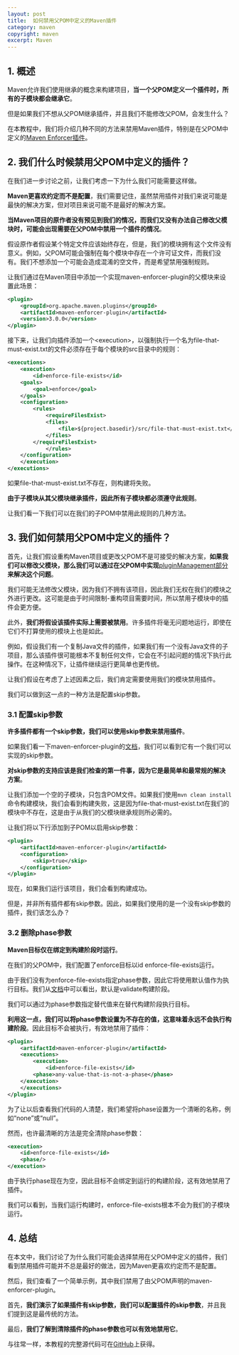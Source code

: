 ```yaml
---
layout: post
title:  如何禁用父POM中定义的Maven插件
category: maven
copyright: maven
excerpt: Maven
---
```


## 1. 概述

Maven允许我们使用继承的概念来构建项目，**当一个父POM定义一个插件时，所有的子模块都会继承它**。

但是如果我们不想从父POM继承插件，并且我们不能修改父POM，会发生什么？

在本教程中，我们将介绍几种不同的方法来禁用Maven插件，特别是在父POM中定义的[Maven Enforcer插件](https://maven.apache.org/enforcer/maven-enforcer-plugin/)。

## 2. 我们什么时候禁用父POM中定义的插件？

在我们进一步讨论之前，让我们考虑一下为什么我们可能需要这样做。

**Maven更喜欢约定而不是配置**，我们需要记住，虽然禁用插件对我们来说可能是最快的解决方案，但对项目来说可能不是最好的解决方案。

**当Maven项目的原作者没有预见到我们的情况，而我们又没有办法自己修改父模块时，可能会出现需要在父POM中禁用一个插件的情况**。

假设原作者假设某个特定文件应该始终存在，但是，我们的模块拥有这个文件没有意义。例如，父POM可能会强制在每个模块中存在一个许可证文件，而我们没有。我们不想添加一个可能会造成混淆的空文件，而是希望禁用强制规则。

让我们通过在Maven项目中添加一个实现maven-enforcer-plugin的父模块来设置此场景：

```xml
<plugin>
    <groupId>org.apache.maven.plugins</groupId>
    <artifactId>maven-enforcer-plugin</artifactId>
    <version>3.0.0</version>
</plugin>
```

接下来，让我们向插件添加一个<execution\>，以强制执行一个名为file-that-must-exist.txt的文件必须存在于每个模块的src目录中的规则：

```xml
<executions>
    <execution>
        <id>enforce-file-exists</id>
	<goals>
	    <goal>enforce</goal>
	</goals>
	<configuration>
	    <rules>
	        <requireFilesExist>
		    <files>
		        <file>${project.basedir}/src/file-that-must-exist.txt</file>
		    </files>
		</requireFilesExist>
            </rules>
	</configuration>
    </execution>
</executions>
```

如果file-that-must-exist.txt不存在，则构建将失败。

**由于子模块从其父模块继承插件，因此所有子模块都必须遵守此规则**。

让我们看一下我们可以在我们的子POM中禁用此规则的几种方法。

## 3. 我们如何禁用父POM中定义的插件？

首先，让我们假设重构Maven项目或更改父POM不是可接受的解决方案，**如果我们可以修改父模块，那么我们可以通过在父POM中实现**[pluginManagement部分](http://baeldung.com/maven-plugin-management)**来解决这个问题**。

我们可能无法修改父模块，因为我们不拥有该项目，因此我们无权在我们的模块之外进行更改。这可能是由于时间限制-重构项目需要时间，所以禁用子模块中的插件会更方便。

此外，**我们将假设该插件实际上需要被禁用**。许多插件将毫无问题地运行，即使在它们不打算使用的模块上也是如此。

例如，假设我们有一个复制Java文件的插件，如果我们有一个没有Java文件的子项目，那么该插件很可能根本不复制任何文件，它会在不引起问题的情况下执行此操作。在这种情况下，让插件继续运行更简单也更传统。

让我们假设在考虑了上述因素之后，我们肯定需要使用我们的模块禁用插件。

我们可以做到这一点的一种方法是配置skip参数。

### 3.1 配置skip参数

**许多插件都有一个skip参数，我们可以使用skip参数来禁用插件**。

如果我们看一下maven-enforcer-plugin的[文档](https://maven.apache.org/enforcer/maven-enforcer-plugin/enforce-mojo.html#skip)，我们可以看到它有一个我们可以实现的skip参数。

**对skip参数的支持应该是我们检查的第一件事，因为它是最简单和最常规的解决方案**。

让我们添加一个空的子模块，只包含POM文件。如果我们使用`mvn clean install`命令构建模块，我们会看到构建失败，这是因为file-that-must-exist.txt在我们的模块中不存在，这是由于从我们的父模块继承规则所必需的。

让我们将以下行添加到子POM以启用skip参数：

```xml
<plugin>
    <artifactId>maven-enforcer-plugin</artifactId>
    <configuration>
        <skip>true</skip>
    </configuration>
</plugin>
```

现在，如果我们运行该项目，我们会看到构建成功。

但是，并非所有插件都有skip参数。因此，如果我们使用的是一个没有skip参数的插件，我们该怎么办？

### 3.2 删除phase参数

**Maven目标仅在绑定到构建阶段时运行**。

在我们的父POM中，我们配置了enforce目标以id enforce-file-exists运行。

由于我们没有为enforce-file-exists指定phase参数，因此它将使用默认值作为执行目标。我们从[文档](https://maven.apache.org/enforcer/maven-enforcer-plugin/enforce-mojo.html)中可以看出，默认是validate构建阶段。

我们可以通过为phase参数指定替代值来在替代构建阶段执行目标。

**利用这一点，我们可以将phase参数设置为不存在的值，这意味着永远不会执行构建阶段**。因此目标不会被执行，有效地禁用了插件：

```xml
<plugin>
    <artifactId>maven-enforcer-plugin</artifactId>
    <executions>
        <execution>
            <id>enforce-file-exists</id>
	    <phase>any-value-that-is-not-a-phase</phase>
	</execution>
    </executions>
</plugin>
```

为了让以后查看我们代码的人清楚，我们希望将phase设置为一个清晰的名称，例如“none”或“null”。

然而，也许最清晰的方法是完全清除phase参数：

```xml
<execution>
    <id>enforce-file-exists</id>
    <phase/>
</execution>
```

由于执行phase现在为空，因此目标不会绑定到运行的构建阶段，这有效地禁用了插件。

我们可以看到，当我们运行构建时，enforce-file-exists根本不会为我们的子模块运行。

## 4. 总结

在本文中，我们讨论了为什么我们可能会选择禁用在父POM中定义的插件，我们看到禁用插件可能并不总是最好的做法，因为Maven更喜欢约定而不是配置。

然后，我们查看了一个简单示例，其中我们禁用了由父POM声明的maven-enforcer-plugin。

首先，**我们演示了如果插件有skip参数，我们可以配置插件的skip参数**，并且我们提到这是最传统的方法。

最后，**我们了解到清除插件的phase参数也可以有效地禁用它**。

与往常一样，本教程的完整源代码可在[GitHub](https://github.com/tuyucheng7/taketoday-tutorial4j/tree/master/maven.modules)上获得。